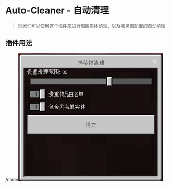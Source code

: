 # Auto-Cleaner - 自动清理

> 玩家们可以使用这个插件来进行周围实体清理、以及服务器配置的自动清理

## 插件用法

/clean![alt text](/public/3.png)
